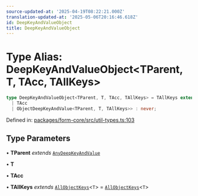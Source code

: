 ```yaml
---
source-updated-at: '2025-04-19T08:22:21.000Z'
translation-updated-at: '2025-05-06T20:16:46.618Z'
id: DeepKeyAndValueObject
title: DeepKeyAndValueObject
---
```


<!-- DO NOT EDIT: this page is autogenerated from the type comments -->

# Type Alias: DeepKeyAndValueObject\<TParent, T, TAcc, TAllKeys\>

```ts
type DeepKeyAndValueObject<TParent, T, TAcc, TAllKeys> = TAllKeys extends any ? DeepKeysAndValuesImpl<NonNullable<T[TAllKeys]>, ObjectDeepKeyAndValue<TParent, T, TAllKeys>, 
  | TAcc
  | ObjectDeepKeyAndValue<TParent, T, TAllKeys>> : never;
```

Defined in: [packages/form-core/src/util-types.ts:103](https://github.com/TanStack/form/blob/main/packages/form-core/src/util-types.ts#L103)

## Type Parameters

• **TParent** *extends* [`AnyDeepKeyAndValue`](../interfaces/anydeepkeyandvalue.md)

• **T**

• **TAcc**

• **TAllKeys** *extends* [`AllObjectKeys`](allobjectkeys.md)\<`T`\> = [`AllObjectKeys`](allobjectkeys.md)\<`T`\>

